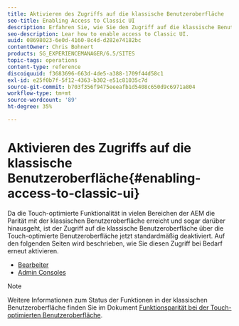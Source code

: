 ```yaml
---
title: Aktivieren des Zugriffs auf die klassische Benutzeroberfläche
seo-title: Enabling Access to Classic UI
description: Erfahren Sie, wie Sie den Zugriff auf die klassische Benutzeroberfläche in Adobe Experience Manager aktivieren.
seo-description: Lear how to enable access to Classic UI.
uuid: 08698023-6e0d-4160-8c4d-d282e74182bc
contentOwner: Chris Bohnert
products: SG_EXPERIENCEMANAGER/6.5/SITES
topic-tags: operations
content-type: reference
discoiquuid: f3683696-663d-4de5-a388-1709f44d58c1
exl-id: e25f0b7f-5f12-4363-b302-e51c81035c7d
source-git-commit: b703f356f9475eeeafb1d5408c650d9c6971a804
workflow-type: tm+mt
source-wordcount: '89'
ht-degree: 35%

---
```


# Aktivieren des Zugriffs auf die klassische Benutzeroberfläche{#enabling-access-to-classic-ui}

Da die Touch-optimierte Funktionalität in vielen Bereichen der AEM die Parität mit der klassischen Benutzeroberfläche erreicht und sogar darüber hinausgeht, ist der Zugriff auf die klassische Benutzeroberfläche über die Touch-optimierte Benutzeroberfläche jetzt standardmäßig deaktiviert. Auf den folgenden Seiten wird beschrieben, wie Sie diesen Zugriff bei Bedarf erneut aktivieren.

* [Bearbeiter](/help/sites-administering/enable-classic-ui-editor.md)
* [Admin Consoles](/help/sites-administering/enable-classic-ui-admin.md)

>[!NOTE]
>
>Weitere Informationen zum Status der Funktionen in der klassischen Benutzeroberfläche finden Sie im Dokument [Funktionsparität bei der Touch-optimierten Benutzeroberfläche](/help/release-notes/touch-ui-features-status.md).
